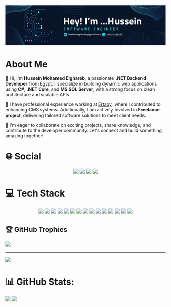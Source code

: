 <img src="https://github.com/7usseinel8areb/7usseinel8areb/blob/main/Assets/Cover.png"/>

# About Me

👋 Hi, I'm **Hussein Mohamed Elghareb**, a passionate **.NET Backend Developer** from Egypt. I specialize in building dynamic web applications using **C#**, **.NET Core**, and **MS SQL Server**, with a strong focus on clean architecture and scalable APIs.

💼 I have professional experience working at [Ertaqy](https://ertaqy.com/ar-eg/), where I contributed to enhancing CMS systems. Additionally, I am actively involved in **Freelance project**, delivering tailored software solutions to meet client needs.

🌟 I'm eager to collaborate on exciting projects, share knowledge, and contribute to the developer community. Let's connect and build something amazing together!

# 🌐 Social
<h6 align="center">
  <a href ="https://discord.gg/husseinelghareb"><img src="https://img.icons8.com/?size=55&id=30998&format=png&color=000000"></img></a>
  <a href ="mailto:hussienelghareb@gmail.com"><img src="https://img.icons8.com/?size=55&id=37246&format=png&color=000000"></img></a>
  <a href ="https://wa.me/+201040983892"><img src="https://img.icons8.com/?size=55&id=16713&format=png&color=000000"></img></a>
  <a href ="https://www.linkedin.com/in/hussein-elghareb/"><img src="https://img.icons8.com/?size=55&id=13930&format=png&color=000000"></img></a>
</h6>

# 💻 Tech Stack
<h6 align="center">
  <img src="https://img.icons8.com/?size=60&id=40669&format=png&color=000000"></img>
  <img src="https://img.icons8.com/?size=60&id=mhwmyz1eu7T5&format=png&color=000000"></img>
  <img src="https://img.icons8.com/?size=60&id=13441&format=png&color=000000"></img>
  <img src="https://img.icons8.com/?size=60&id=PXTY4q2Sq2lG&format=png&color=000000"></img>
  <img src="https://img.icons8.com/?size=60&id=RXrON5kyN96A&format=png&color=000000"></img>
  <img src="https://img.icons8.com/?size=60&id=laYYF3dV0Iew&format=png&color=000000"></img>
  <img src="https://img.icons8.com/?size=60&id=20909&format=png&color=000000"></img>
  <img src="https://img.icons8.com/?size=60&id=21278&format=png&color=000000"></img>
  <img src="https://img.icons8.com/?size=60&id=EzPCiQUqWWEa&format=png&color=000000"></img>
  <img src="https://img.icons8.com/?size=60&id=1BC75jFEBED6&format=png&color=000000"></img>
  <img src="https://img.icons8.com/?size=60&id=ezj3zaVtImPg&format=png&color=000000"></img>
  <img src="https://img.icons8.com/?size=60&id=0OQR1FYCuA9f&format=png&color=000000"></img>
  <img src="https://img.icons8.com/?size=60&id=20906&format=png&color=000000"></img>
  <img src="https://img.icons8.com/?size=60&id=efFfwotdkiU5&format=png&color=000000"></img>
  <img src="https://img.icons8.com/?size=60&id=F6H2fsqXKBwH&format=png&color=000000"></img>
</h6>

## 🏆 GitHub Trophies
![](https://github-profile-trophy.vercel.app/?username=7usseinel8areb&theme=radical&no-frame=true&no-bg=true&margin-w=4)

---
[![](https://visitcount.itsvg.in/api?id=7usseinel8areb&icon=5&color=0)](https://visitcount.itsvg.in)

# 📊 GitHub Stats:
![](https://github-readme-stats.vercel.app/api?username=7usseinel8areb&theme=swift&hide_border=false&include_all_commits=true&count_private=false)
![](https://github-readme-streak-stats.herokuapp.com/?user=7usseinel8areb&theme=swift&hide_border=false)<br/>
